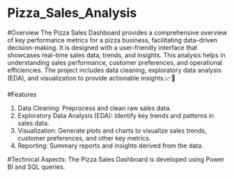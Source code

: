 # Pizza_Sales_Analysis
#Overview
The Pizza Sales Dashboard provides a comprehensive overview of key performance metrics for a pizza business, facilitating data-driven decision-making. It is designed with a user-friendly interface that showcases real-time sales data, trends, and insights. This analysis helps in understanding sales performance, customer preferences, and operational efficiencies. The project includes data cleaning, exploratory data analysis (EDA), and visualization to provide actionable insights.📈🍕

#Features
1. Data Cleaning: Preprocess and clean raw sales data.
2. Exploratory Data Analysis (EDA): Identify key trends and patterns in sales data.
3. Visualization: Generate plots and charts to visualize sales trends, customer preferences, and other key metrics.
4. Reporting: Summary reports and insights derived from the data.

#Technical Aspects:
The Pizza Sales Dashboard is developed using Power BI and SQL queries.

